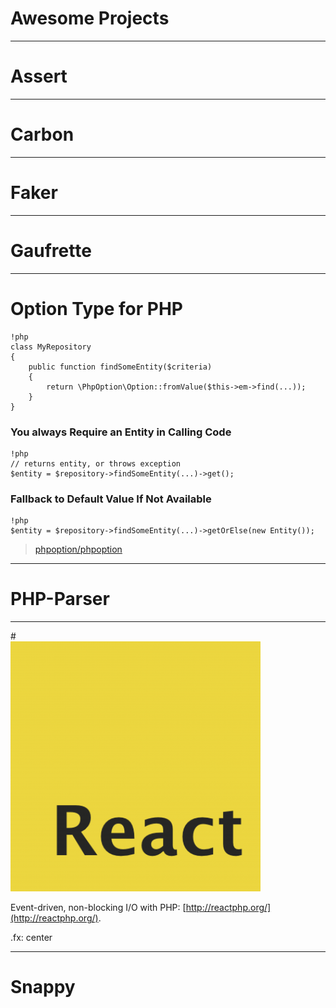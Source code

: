 # Awesome Projects

---

# Assert

---

# Carbon

---

# Faker

---

# Gaufrette

---

# Option Type for PHP

    !php
    class MyRepository
    {
        public function findSomeEntity($criteria)
        {
            return \PhpOption\Option::fromValue($this->em->find(...));
        }
    }

### You always Require an Entity in Calling Code

    !php
    // returns entity, or throws exception
    $entity = $repository->findSomeEntity(...)->get();

### Fallback to Default Value If Not Available

    !php
    $entity = $repository->findSomeEntity(...)->getOrElse(new Entity());


<blockquote class="no-before-icon">
    <i class="fa fa-github"></i>
    <p><a href="https://github.com/schmittjoh/php-option">phpoption/phpoption</a></p>
</blockquote>

---

# PHP-Parser

---

#<br>![React](../images/react.png)

Event-driven, non-blocking I/O with PHP:
[http://reactphp.org/](http://reactphp.org/).

.fx: center

---

# Snappy

